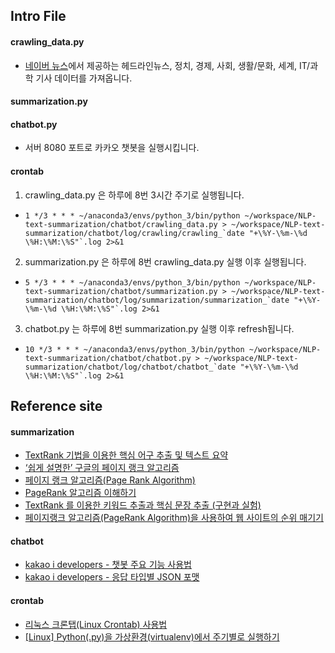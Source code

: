 ## Intro File

#### crawling_data.py

- [네이버 뉴스](https://news.naver.com/)에서 제공하는 헤드라인뉴스, 정치, 경제, 사회, 생활/문화, 세계, IT/과학 기사 데이터를 가져옵니다.

#### summarization.py

#### chatbot.py

- 서버 8080 포트로 카카오 챗봇을 실행시킵니다.

#### crontab

1. crawling_data.py 은 하루에 8번 3시간 주기로 실행됩니다.
  - ``` 1 */3 * * * ~/anaconda3/envs/python_3/bin/python ~/workspace/NLP-text-summarization/chatbot/crawling_data.py > ~/workspace/NLP-text-summarization/chatbot/log/crawling/crawling_`date "+\%Y-\%m-\%d \%H:\%M:\%S"`.log 2>&1 ```
2. summarization.py 은 하루에 8번 crawling_data.py 실행 이후 실행됩니다.
  - ``` 5 */3 * * * ~/anaconda3/envs/python_3/bin/python ~/workspace/NLP-text-summarization/chatbot/summarization.py > ~/workspace/NLP-text-summarization/chatbot/log/summarization/summarization_`date "+\%Y-\%m-\%d \%H:\%M:\%S"`.log 2>&1 ```
3. chatbot.py 는 하루에 8번 summarization.py 실행 이후 refresh됩니다.
  - ``` 10 */3 * * * ~/anaconda3/envs/python_3/bin/python ~/workspace/NLP-text-summarization/chatbot/chatbot.py > ~/workspace/NLP-text-summarization/chatbot/log/chatbot/chatbot_`date "+\%Y-\%m-\%d \%H:\%M:\%S"`.log 2>&1 ```


## Reference site

#### summarization
- [TextRank 기법을 이용한 핵심 어구 추출 및 텍스트 요약](https://bab2min.tistory.com/552)
- [‘쉽게 설명한’ 구글의 페이지 랭크 알고리즘](https://sungmooncho.com/2012/08/26/pagerank/)
- [페이지 랭크 알고리즘(Page Rank Algorithm)](https://medium.com/@dbwodlf3/%ED%8E%98%EC%9D%B4%EC%A7%80-%EB%9E%AD%ED%81%AC-%EC%95%8C%EA%B3%A0%EB%A6%AC%EC%A6%98-page-rank-algorithm-6d83c78fcbd3)
- [PageRank 알고리즘 이해하기](https://eyeballs.tistory.com/36)
- [TextRank 를 이용한 키워드 추출과 핵심 문장 추출 (구현과 실험)](https://lovit.github.io/nlp/2019/04/30/textrank/)
- [페이지랭크 알고리즘(PageRank Algorithm)을 사용하여 웹 사이트의 순위 매기기](https://kr.mathworks.com/help/matlab/math/use-page-rank-algorithm-to-rank-websites.html)

#### chatbot
- [kakao i developers - 챗봇 주요 기능 사용법](https://i.kakao.com/docs/tutorial-chatbot-key-features#%EC%8B%9C%EB%82%98%EB%A6%AC%EC%98%A4-%EC%95%88%EC%97%90%EC%84%9C-%EB%B8%94%EB%A1%9D-%EB%A7%8C%EB%93%A4%EA%B8%B0)
- [kakao i developers - 응답 타입별 JSON 포맷](https://i.kakao.com/docs/skill-response-format#skillpayload)

#### crontab
- [리눅스 크론탭(Linux Crontab) 사용법](https://jdm.kr/blog/2)
- [[Linux] Python(.py)을 가상환경(virtualenv)에서 주기별로 실행하기](https://teddylee777.github.io/linux/python-%EA%B0%80%EC%83%81%ED%99%98%EA%B2%BD-crontab-%EC%A3%BC%EA%B8%B0%EB%A7%88%EB%8B%A4-%EC%8B%A4%ED%96%89)

